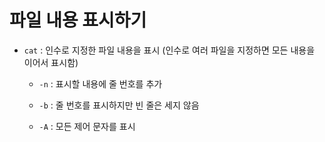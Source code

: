 # 파일 내용 표시하기

- `cat` : 인수로 지정한 파일 내용을 표시 (인수로 여러 파일을 지정하면 모든 내용을 이어서 표시함)

    - `-n` : 표시할 내용에 줄 번호를 추가

    - `-b` : 줄 번호를 표시하지만 빈 줄은 세지 않음

    - `-A` : 모든 제어 문자를 표시